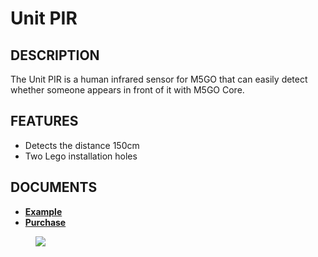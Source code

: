 # Unit PIR

## DESCRIPTION

The Unit PIR is a human infrared sensor for M5GO that can easily detect
whether someone appears in front of it with M5GO Core.

## FEATURES

-  Detects the distance 150cm
-  Two Lego installation holes

## DOCUMENTS

- **[Example](zh_CN/file_to_display_null)**
- **[Purchase](https://www.aliexpress.com/store/product/M5Stack-Official-Mini-PIR-Sensor-Human-Body-Infrared-PIR-Motion-Sensor-Detector-Module-GPIO-GROVE-Connector/3226069_32931794651.html?spm=a2g1y.12024536.productList_5885013.subject_19)**

<figure>
    <img src="assets/img/product_pics/units/M5GO_Unit_ir.jpg">
</figure>